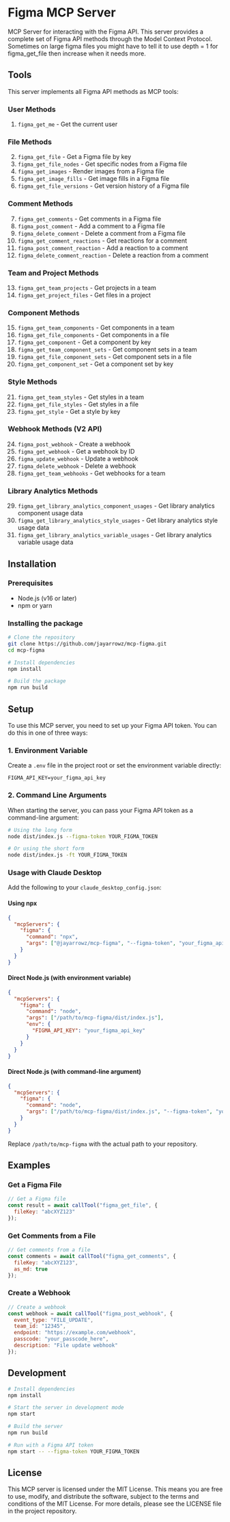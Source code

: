 # Figma MCP Server

MCP Server for interacting with the Figma API. This server provides a complete set of Figma API methods through the Model Context Protocol. Sometimes on large figma files you might have to tell it to use depth = 1 for figma_get_file then increase when it needs more.

## Tools

This server implements all Figma API methods as MCP tools:

### User Methods
1. `figma_get_me` - Get the current user

### File Methods
2. `figma_get_file` - Get a Figma file by key
3. `figma_get_file_nodes` - Get specific nodes from a Figma file
4. `figma_get_images` - Render images from a Figma file
5. `figma_get_image_fills` - Get image fills in a Figma file
6. `figma_get_file_versions` - Get version history of a Figma file

### Comment Methods
7. `figma_get_comments` - Get comments in a Figma file
8. `figma_post_comment` - Add a comment to a Figma file
9. `figma_delete_comment` - Delete a comment from a Figma file
10. `figma_get_comment_reactions` - Get reactions for a comment
11. `figma_post_comment_reaction` - Add a reaction to a comment
12. `figma_delete_comment_reaction` - Delete a reaction from a comment

### Team and Project Methods
13. `figma_get_team_projects` - Get projects in a team
14. `figma_get_project_files` - Get files in a project

### Component Methods
15. `figma_get_team_components` - Get components in a team
16. `figma_get_file_components` - Get components in a file
17. `figma_get_component` - Get a component by key
18. `figma_get_team_component_sets` - Get component sets in a team
19. `figma_get_file_component_sets` - Get component sets in a file
20. `figma_get_component_set` - Get a component set by key

### Style Methods
21. `figma_get_team_styles` - Get styles in a team
22. `figma_get_file_styles` - Get styles in a file
23. `figma_get_style` - Get a style by key

### Webhook Methods (V2 API)
24. `figma_post_webhook` - Create a webhook
25. `figma_get_webhook` - Get a webhook by ID
26. `figma_update_webhook` - Update a webhook
27. `figma_delete_webhook` - Delete a webhook
28. `figma_get_team_webhooks` - Get webhooks for a team

### Library Analytics Methods
29. `figma_get_library_analytics_component_usages` - Get library analytics component usage data
30. `figma_get_library_analytics_style_usages` - Get library analytics style usage data
31. `figma_get_library_analytics_variable_usages` - Get library analytics variable usage data

## Installation

### Prerequisites
- Node.js (v16 or later)
- npm or yarn

### Installing the package

```bash
# Clone the repository
git clone https://github.com/jayarrowz/mcp-figma.git
cd mcp-figma

# Install dependencies
npm install

# Build the package
npm run build
```

## Setup

To use this MCP server, you need to set up your Figma API token. You can do this in one of three ways:

### 1. Environment Variable

Create a `.env` file in the project root or set the environment variable directly:

```
FIGMA_API_KEY=your_figma_api_key
```

### 2. Command Line Arguments

When starting the server, you can pass your Figma API token as a command-line argument:

```bash
# Using the long form
node dist/index.js --figma-token YOUR_FIGMA_TOKEN

# Or using the short form
node dist/index.js -ft YOUR_FIGMA_TOKEN
```

### Usage with Claude Desktop

Add the following to your `claude_desktop_config.json`:

#### Using npx
```json
{
  "mcpServers": {
    "figma": {
      "command": "npx",
      "args": ["@jayarrowz/mcp-figma", "--figma-token", "your_figma_api_key"]
    }
  }
}
```

#### Direct Node.js (with environment variable)
```json
{
  "mcpServers": {
    "figma": {
      "command": "node",
      "args": ["/path/to/mcp-figma/dist/index.js"],  
      "env": {
        "FIGMA_API_KEY": "your_figma_api_key"
      }
    }
  }
}
```

#### Direct Node.js (with command-line argument)
```json
{
  "mcpServers": {
    "figma": {
      "command": "node",
      "args": ["/path/to/mcp-figma/dist/index.js", "--figma-token", "your_figma_api_key"]
    }
  }
}
```

Replace `/path/to/mcp-figma` with the actual path to your repository.

## Examples

### Get a Figma File

```javascript
// Get a Figma file
const result = await callTool("figma_get_file", { 
  fileKey: "abcXYZ123"
});
```

### Get Comments from a File

```javascript
// Get comments from a file
const comments = await callTool("figma_get_comments", { 
  fileKey: "abcXYZ123",
  as_md: true 
});
```

### Create a Webhook

```javascript
// Create a webhook
const webhook = await callTool("figma_post_webhook", {
  event_type: "FILE_UPDATE",
  team_id: "12345",
  endpoint: "https://example.com/webhook",
  passcode: "your_passcode_here",
  description: "File update webhook"
});
```

## Development

```bash
# Install dependencies
npm install

# Start the server in development mode
npm start

# Build the server
npm run build

# Run with a Figma API token
npm start -- --figma-token YOUR_FIGMA_TOKEN
```

## License

This MCP server is licensed under the MIT License. This means you are free to use, modify, and distribute the software, subject to the terms and conditions of the MIT License. For more details, please see the LICENSE file in the project repository.
